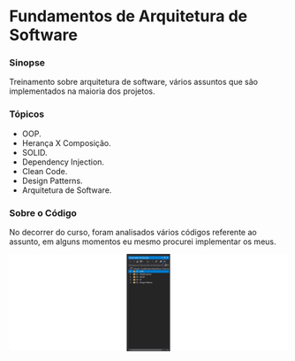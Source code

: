 # Fundamentos de Arquitetura de Software

### Sinopse ###
<p> 
  Treinamento sobre arquitetura de software, vários assuntos que são implementados na maioria dos projetos.
</p>

### Tópicos ###

* OOP.
* Herança X Composição.
* SOLID.
* Dependency Injection.
* Clean Code.
* Design Patterns.
* Arquitetura de Software.


### Sobre o Código ###

<p> 
No decorrer do curso, foram analisados vários códigos referente ao assunto, 
  em alguns momentos eu mesmo procurei implementar os meus.
</p> 

<p align="center">
  <img src="https://github.com/Jeffconexion/Fundamentos_de_Arquitetura_de_Software/blob/main/Webp.net-gifmaker.gif" />
</p>
